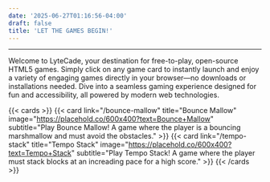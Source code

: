 ```yaml
---
date: '2025-06-27T01:16:56-04:00'
draft: false
title: 'LET THE GAMES BEGIN!'
---
```


***

Welcome to LyteCade, your destination for free-to-play, open-source HTML5 games. Simply click on any game card to instantly launch and enjoy a variety of engaging games directly in your browser—no downloads or installations needed. Dive into a seamless gaming experience designed for fun and accessibility, all powered by modern web technologies.
  

{{< cards >}}
  {{< card link="/bounce-mallow" title="Bounce Mallow" image="https://placehold.co/600x400?text=Bounce+Mallow" subtitle="Play Bounce Mallow! A game where the player is a bouncing marshmallow and must avoid the obstacles." >}}
  {{< card link="/tempo-stack" title="Tempo Stack" image="https://placehold.co/600x400?text=Tempo+Stack" subtitle="Play Tempo Stack! A game where the player must stack blocks at an increading pace for a high score." >}}
{{< /cards >}}

